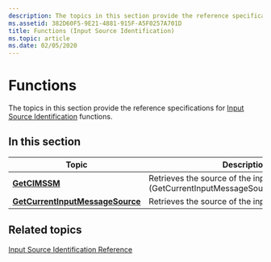 ```yaml
---
description: The topics in this section provide the reference specifications for Input Source Identification functions.
ms.assetid: 382D60F5-9E21-4881-915F-A5F0257A701D
title: Functions (Input Source Identification)
ms.topic: article
ms.date: 02/05/2020
---
```


# Functions

The topics in this section provide the reference specifications for [Input Source Identification](input-source-identification-portal.md) functions.

## In this section

| Topic | Description |
|---|---|
| [**GetCIMSSM**](/windows/win32/api/winuser/nf-winuser-getcimssm)<br/> | Retrieves the source of the input message (GetCurrentInputMessageSourceInSendMessage).<br/> |
| [**GetCurrentInputMessageSource**](/windows/win32/api/winuser/nf-winuser-getcurrentinputmessagesource)<br/> | Retrieves the source of the input message.<br/> | 

## Related topics

[Input Source Identification Reference](input-source-identification-reference.md)
